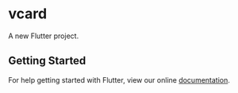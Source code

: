 # vcard

A new Flutter project.

## Getting Started

For help getting started with Flutter, view our online
[documentation](https://flutter.io/).
